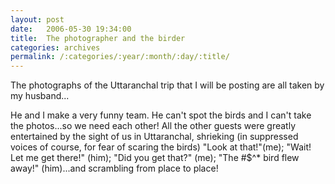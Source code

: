 ```yaml
---
layout: post
date:	2006-05-30 19:34:00
title:  The photographer and the birder
categories: archives
permalink: /:categories/:year/:month/:day/:title/
---
```

The photographs of the Uttaranchal trip that I will be posting are all taken by my husband...

He and I make a very funny team. He can't spot the birds and I can't take the photos...so we need each other! All the other guests were greatly entertained by the sight of us in Uttaranchal, shrieking (in suppressed voices of course, for fear of scaring the birds) "Look at that!"(me); "Wait! Let me get there!" (him); "Did you get that?" (me); "The #$^* bird flew away!" (him)...and scrambling from place to place!
